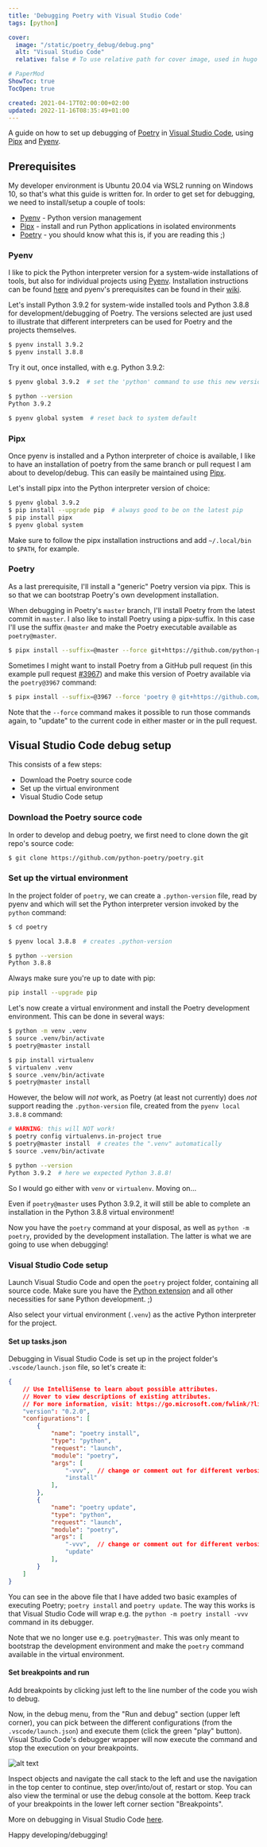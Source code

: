 ```yaml
---
title: 'Debugging Poetry with Visual Studio Code'
tags: [python]

cover:
  image: "/static/poetry_debug/debug.png"
  alt: "Visual Studio Code"
  relative: false # To use relative path for cover image, used in hugo Page-bundles

# PaperMod
ShowToc: true
TocOpen: true

created: 2021-04-17T02:00:00+02:00
updated: 2022-11-16T08:35:49+01:00
---
```


A guide on how to set up debugging of [Poetry](https://python-poetry.org/) in [Visual Studio Code](https://code.visualstudio.com/), using [Pipx](https://github.com/pipxproject/pipx) and [Pyenv](https://github.com/pyenv/pyenv).

## Prerequisites

My developer environment is Ubuntu 20.04 via WSL2 running on Windows 10, so that's what this guide is written for. In order to get set for debugging, we need to install/setup a couple of tools:

* [Pyenv](https://github.com/pyenv/pyenv) - Python version management
* [Pipx](https://github.com/pipxproject/pipx) - install and run Python applications in isolated environments
* [Poetry](https://github.com/python-poetry/poetry) - you should know what this is, if you are reading this ;)

### Pyenv

I like to pick the Python interpreter version for a system-wide installations of tools, but also for individual projects using [Pyenv](https://github.com/pyenv/pyenv). Installation instructions can be found [here](https://github.com/pyenv/pyenv-installer) and pyenv's prerequisites can be found in their [wiki](https://github.com/pyenv/pyenv/wiki).

Let's install Python 3.9.2 for system-wide installed tools and Python 3.8.8 for development/debugging of Poetry. The versions selected are just used to illustrate that different interpreters can be used for Poetry and the projects themselves.

```bash
$ pyenv install 3.9.2
$ pyenv install 3.8.8
```

Try it out, once installed, with e.g. Python 3.9.2:

```bash
$ pyenv global 3.9.2  # set the 'python' command to use this new version

$ python --version
Python 3.9.2

$ pyenv global system  # reset back to system default
```

### Pipx

Once pyenv is installed and a Python interpreter of choice is available, I like to have an installation of poetry from the same branch or pull request I am about to develop/debug. This can easily be maintained using [Pipx](https://github.com/pipxproject/pipx).

Let's install pipx into the Python interpreter version of choice:

```bash
$ pyenv global 3.9.2
$ pip install --upgrade pip  # always good to be on the latest pip
$ pip install pipx
$ pyenv global system
```

Make sure to follow the pipx installation instructions and add `~/.local/bin` to `$PATH`, for example.

### Poetry

As a last prerequisite, I'll install a "generic" Poetry version via pipx. This is so that we can bootstrap Poetry's own development installation.

When debugging in Poetry's `master` branch, I'll install Poetry from the latest commit in `master`. I also like to install Poetry using a pipx-suffix. In this case I'll use the suffix `@master` and make the Poetry executable available as `poetry@master`.

```bash
$ pipx install --suffix=@master --force git+https://github.com/python-poetry/poetry.git'
```

Sometimes I might want to install Poetry from a GitHub pull request (in this example pull request [#3967](https://github.com/python-poetry/poetry/pull/3967)) and make this version of Poetry available via the `poetry@3967` command:

```bash
$ pipx install --suffix=@3967 --force 'poetry @ git+https://github.com/python-poetry/poetry.git@refs/pull/3967/head'
```

Note that the `--force` command makes it possible to run those commands again, to "update" to the current code in either master or in the pull request.

## Visual Studio Code debug setup

This consists of a few steps:

* Download the Poetry source code
* Set up the virtual environment
* Visual Studio Code setup

### Download the Poetry source code

In order to develop and debug poetry, we first need to clone down the git repo's source code:

```bash
$ git clone https://github.com/python-poetry/poetry.git
```

### Set up the virtual environment

In the project folder of `poetry`, we can create a `.python-version` file, read by pyenv and which will set the Python interpreter version invoked by the `python` command: 

```bash
$ cd poetry

$ pyenv local 3.8.8  # creates .python-version

$ python --version
Python 3.8.8
```

Always make sure you're up to date with pip:

```bash
pip install --upgrade pip
```

Let's now create a virtual environment and install the Poetry development environment. This can be done in several ways:

```bash
$ python -m venv .venv
$ source .venv/bin/activate
$ poetry@master install
```

```bash
$ pip install virtualenv
$ virtualenv .venv
$ source .venv/bin/activate
$ poetry@master install
```

However, the below will _not_ work, as Poetry (at least not currently) does _not_ support reading the `.python-version` file, created from the `pyenv local 3.8.8` command:

```bash
# WARNING: this will NOT work!
$ poetry config virtualenvs.in-project true
$ poetry@master install  # creates the ".venv" automatically
$ source .venv/bin/activate

$ python --version
Python 3.9.2  # here we expected Python 3.8.8!
```

So I would go either with `venv` or `virtualenv`. Moving on...

Even if `poetry@master` uses Python 3.9.2, it will still be able to complete an installation in the Python 3.8.8 virtual environment!

Now you have the `poetry` command at your disposal, as well as `python -m poetry`, provided by the development installation. The latter is what we are going to use when debugging!

### Visual Studio Code setup

Launch Visual Studio Code and open the `poetry` project folder, containing all source code. Make sure you have the [Python extension](https://marketplace.visualstudio.com/items?itemName=ms-python.python) and all other necessities for sane Python development. ;)

Also select your virtual environment (`.venv`) as the active Python interpreter for the project.

#### Set up tasks.json

Debugging in Visual Studio Code is set up in the project folder's `.vscode/launch.json` file, so let's create it:

```json
{
    // Use IntelliSense to learn about possible attributes.
    // Hover to view descriptions of existing attributes.
    // For more information, visit: https://go.microsoft.com/fwlink/?linkid=830387
    "version": "0.2.0",
    "configurations": [
        {
            "name": "poetry install",
            "type": "python",
            "request": "launch",
            "module": "poetry",
            "args": [
                "-vvv",  // change or comment out for different verbosity level
                "install"
            ],
        },
        {
            "name": "poetry update",
            "type": "python",
            "request": "launch",
            "module": "poetry",
            "args": [
                "-vvv",  // change or comment out for different verbosity level
                "update"
            ],
        }
    ]
}
```

You can see in the above file that I have added two basic examples of executing Poetry; `poetry install` and `poetry update`. The way this works is that Visual Studio Code will wrap e.g. the `python -m poetry install -vvv` command in its debugger. 

Note that we no longer use e.g. `poetry@master`. This was only meant to bootstrap the development environment and make the `poetry` command available in the virtual environment.

#### Set breakpoints and run

Add breakpoints by clicking just left to the line number of the code you wish to debug.

Now, in the debug menu, from the "Run and debug" section (upper left corner), you can pick between the different configurations (from the `.vscode/launch.json`) and execute them (click the green "play" button). Visual Studio Code's debugger wrapper will now execute the command and stop the execution on your breakpoints.

![alt text](/static/poetry_debug/debug.png "Debug")

Inspect objects and navigate the call stack to the left and use the navigation in the top center to continue, step over/into/out of, restart or stop.
You can also view the terminal or use the debug console at the bottom. Keep track of your breakpoints in the lower left corner section "Breakpoints".

More on debugging in Visual Studio Code [here](https://code.visualstudio.com/docs/editor/debugging).

Happy developing/debugging!
